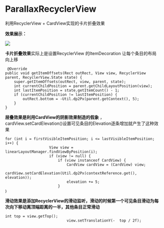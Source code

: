 # ParallaxRecyclerView
利用RecyclerView + CardView实现的卡片折叠效果


**效果展示：**

![](https://i.imgur.com/jWFEdeU.gif)

**卡片折叠效果**实际上是设置RecyclerView 的ItemDecoration 让每个条目的布局向上移

	 @Override
    public void getItemOffsets(Rect outRect, View view, RecyclerView parent, RecyclerView.State state) {
        super.getItemOffsets(outRect, view, parent, state);
        int currentChildPosition = parent.getChildLayoutPosition(view);
        int lastItemPosition = state.getItemCount() - 1;
        if (currentChildPosition != lastItemPosition) {
            outRect.bottom = -Util.dp2Px(parent.getContext(), 5);
        }
    }


**层叠效果是利用CardView的阴影效果制造的假象** ，cardView.setCardElevation()设置可见条目的Elevation逐条增加就产生了这种效果

	for (int i = firstVisibleItemPosition; i <= lastVisibleItemPosition; i++) {
                        View view = linearLayoutManager.findViewByPosition(i);
                        if (view != null) {
                            if (view instanceof CardView) {
                                CardView cardView = (CardView) view;
                                cardView.setCardElevation(Util.dp2Px(contextReference.get(), elevation));
                                elevation += 5;
                            }
	｝

**滑动效果是添加RecyclerView的滑动监听，滑动的时候第一个可见条目滑动为每次向下移动离顶端距离的一半，其他条目正常滑动**

	int top = view.getTop();
                                view.setTranslationY(-	top / 2f);


